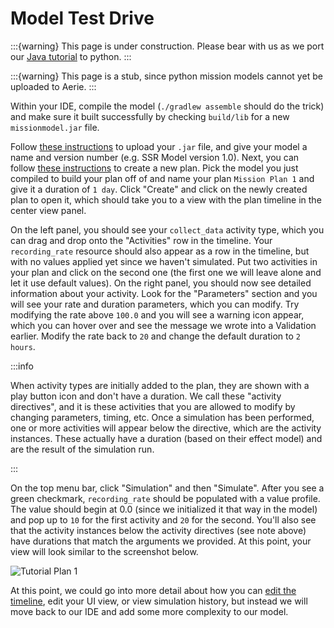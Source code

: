 # Model Test Drive

:::{warning}
This page is under construction. Please bear with us as we port
our [Java tutorial](https://nasa-ammos.github.io/aerie-docs/tutorials/mission-modeling/introduction/) to python.
:::

:::{warning}
This page is a stub, since python mission models cannot yet be uploaded to Aerie.
:::

Within your IDE, compile the model (`./gradlew assemble` should do the trick) and make sure it built successfully by checking `build/lib` for a new `missionmodel.jar` file.

Follow [these instructions](https://ammos.nasa.gov/aerie-docs/planning/upload-mission-model/) to upload your `.jar` file, and give your model a name and version number (e.g. SSR Model version 1.0). Next, you can follow [these instructions](https://ammos.nasa.gov/aerie-docs/planning/create-plan-and-simulate/#instructions) to create a new plan. Pick the model you just compiled to build your plan off of and name your plan `Mission Plan 1` and give it a duration of `1 day`. Click "Create" and click on the newly created plan to open it, which should take you to a view with the plan timeline in the center view panel.

On the left panel, you should see your `collect_data` activity type, which you can drag and drop onto the "Activities" row in the timeline. Your `recording_rate` resource should also appear as a row in the timeline, but with no values applied yet since we haven't simulated. Put two activities in your plan and click on the second one (the first one we will leave alone and let it use default values). On the right panel, you should now see detailed information about your activity. Look for the "Parameters" section and you will see your rate and duration parameters, which you can modify. Try modifying the rate above `100.0` and you will see a warning icon appear, which you can hover over and see the message we wrote into a Validation earlier. Modify the rate back to `20` and change the default duration to `2 hours`.

:::info

When activity types are initially added to the plan, they are shown with a play button icon and don't have a duration. We call these "activity directives", and it is these activities that you are allowed to modify by changing parameters, timing, etc. Once a simulation has been performed, one or more activities will appear below the directive, which are the activity instances. These actually have a duration (based on their effect model) and are the result of the simulation run.

:::

On the top menu bar, click "Simulation" and then "Simulate". After you see a green checkmark, `recording_rate` should be populated with a value profile. The value should begin at 0.0 (since we initialized it that way in the model) and pop up to `10` for the first activity and `20` for the second. You'll also see that the activity instances below the activity directives (see note above) have durations that match the arguments we provided. At this point, your view will look similar to the screenshot below.

![Tutorial Plan 1](assets/Tutorial_Plan_1.png)

At this point, we could go into more detail about how you can [edit the timeline](https://nasa-ammos.github.io/aerie-docs/planning/timeline-editing/), edit your UI view, or view simulation history, but instead we will move back to our IDE and add some more complexity to our model.